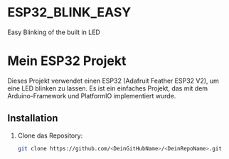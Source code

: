 # ESP32_BLINK_EASY
Easy Blinking of the built in LED
# Mein ESP32 Projekt

Dieses Projekt verwendet einen ESP32 (Adafruit Feather ESP32 V2), um eine LED blinken zu lassen. Es ist ein einfaches Projekt, das mit dem Arduino-Framework und PlatformIO implementiert wurde.

## Installation

1. Clone das Repository:
   ```bash
   git clone https://github.com/<DeinGitHubName>/<DeinRepoName>.git
